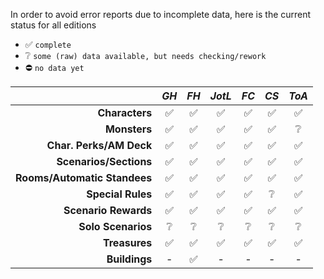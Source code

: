In order to avoid error reports due to incomplete data, here is the current status for all editions

- ✅ `complete`
- ❔ `some (raw) data available, but needs checking/rework`
- ⛔ `no data yet` 

|                              | *GH*  | *FH*  | *JotL* | *FC*  | *CS*  | *ToA* |
| ---------------------------: | :---: | :---: | :----: | :---: | :---: | :---: |
|               **Characters** |   ✅   |   ✅   |   ✅    |   ✅   |   ✅   |   ✅   |
|                 **Monsters** |   ✅   |   ✅   |   ✅    |   ✅   |   ✅   |   ❔   |
|      **Char. Perks/AM Deck** |   ✅   |   ✅   |   ✅    |   ✅   |   ✅   |   ✅   |
|       **Scenarios/Sections** |   ✅   |   ✅   |   ✅    |   ✅   |   ✅   |   ✅   |
| **Rooms/Automatic Standees** |   ✅   |   ✅   |   ✅    |   ✅   |   ✅   |   ✅   |
|            **Special Rules** |   ✅   |   ✅   |   ✅    |   ✅   |   ❔   |   ✅   |
|         **Scenario Rewards** |   ✅   |   ✅   |   ✅    |   ✅   |   ✅   |   ✅   |
|           **Solo Scenarios** |   ❔   |   ❔   |   ❔    |   ❔   |   ❔   |   ❔   |
|                **Treasures** |   ✅   |   ✅   |   ✅    |   ✅   |   ✅   |   ✅   |
|                **Buildings** |   -   |   ✅   |   -    |   -   |   -   |   -   |